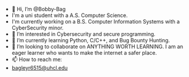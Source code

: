 - 👋 Hi, I’m @Bobby-Bag
-   I'm a uni student with a A.S. Computer Science.
-   I'm currently working on a B.S. Computer Information Systems with a CyberSecurity minor.
- 👀 I’m interested in Cybersecurity and secure programming.
- 🌱 I’m currently learning Python, C/C++, and Bug Bounty Hunting.
- 💞️ I’m looking to collaborate on ANYTHING WORTH LEARNING. I am an eager learner who wants to make the internet a safer place.
- 📫 How to reach me:
-   bagleyr6515@uhcl.edu

<!---
Bobby-Bag/Bobby-Bag is a ✨ special ✨ repository because its `README.md` (this file) appears on your GitHub profile.
You can click the Preview link to take a look at your changes.
--->
